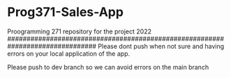 # Prog371-Sales-App
Proogramming 271 repository for the project 2022
###############################################################################
Please dont push when not sure and having errors on your local application of the app.

Please push to dev branch so we can avoid errors on the main branch
